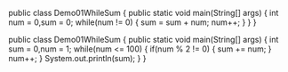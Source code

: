 
public class Demo01WhileSum {
	public static void main(String[] args) {
		int num = 0,sum = 0;
		while(num != 0) {
			sum = sum + num;
			num++;
		}
	}
}

public class Demo01WhileSum {
	public static void main(String[] args) {
		int sum = 0,num = 1;
		while(num <= 100) {
			if(num % 2 != 0) {
				sum += num;
			}
			num++;
		}
		System.out.println(sum);
	}
}
